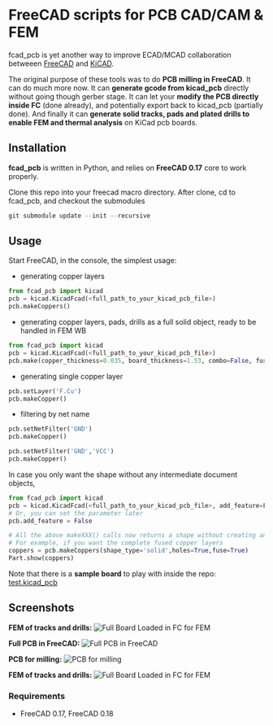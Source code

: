 # FreeCAD scripts for PCB CAD/CAM & FEM

fcad_pcb is yet another way to improve ECAD/MCAD collaboration betweeen
[FreeCAD](http://www.freecadweb.org/) and [KiCAD](http://kicad-pcb.org/). 

The original purpose of these tools was to do **PCB milling in FreeCAD**. It can do much more now. 
It can **generate gcode from kicad_pcb** directly without going though gerber stage. 
It can let your **modify the PCB directly inside FC** (done already), and potentially export back to kicad_pcb (partially done). 
And finally it can **generate solid tracks, pads and plated drills to enable FEM and thermal analysis** on KiCad pcb boards.

## Installation

**fcad_pcb** is written in Python, and relies on **FreeCAD 0.17** core to work properly.

Clone this repo into your freecad macro directory. 
After clone, cd to fcad_pcb, and checkout the submodules

```python
git submodule update --init --recursive
```
## Usage
Start FreeCAD, in the console, the simplest usage:

- generating copper layers

```python
from fcad_pcb import kicad
pcb = kicad.KicadFcad(<full_path_to_your_kicad_pcb_file>)
pcb.makeCoppers()
```

- generating copper layers, pads, drills as a full solid object, ready to be handled in FEM WB

```python
from fcad_pcb import kicad
pcb = kicad.KicadFcad(<full_path_to_your_kicad_pcb_file>)
pcb.make(copper_thickness=0.035, board_thickness=1.53, combo=False, fuseCoppers=True )
```

- generating single copper layer

```python
pcb.setLayer('F.Cu')
pcb.makeCopper()
```

* <a name="net-filter"/>filtering by net name

```python
pcb.setNetFilter('GND')
pcb.makeCopper()

pcb.setNetFilter('GND','VCC')
pcb.makeCopper()
```

In case you only want the shape without any intermediate document objects,

```python
from fcad_pcb import kicad
pcb = kicad.KicadFcad(<full_path_to_your_kicad_pcb_file>, add_feature=False)
# Or, you can set the parameter later
pcb.add_feature = False

# All the above makeXXX() calls now returns a shape without creating any features
# For example, if you want the complete fused copper layers
coppers = pcb.makeCoppers(shape_type='solid',holes=True,fuse=True)
Part.show(coppers)
```

Note that there is a **sample board** to play with inside the repo:
[test.kicad_pcb](kicad_parser/test.kicad_pcb)

## Screenshots
**FEM of tracks and drills:**
![Full Board Loaded in FC for FEM](screenshots/solid-tracks-pads-drills-for-FEM.png?raw=true "Full Board Loaded in FC for FEM")

**Full PCB in FreeCAD:**
![Full PCB in FreeCAD](screenshots/full-board-and-tracks.png?raw=true "Full PCB in FreeCAD")

**PCB for milling:**
![PCB for milling](screenshots/pcb-milling.png?raw=true "PCB for milling")

**FEM of tracks and drills:**
![Full Board Loaded in FC for FEM](screenshots/fcad_pcb-generating-for-FEM.gif?raw=true "Full Board Loaded in FC for FEM")

### Requirements
- FreeCAD 0.17, FreeCAD 0.18
